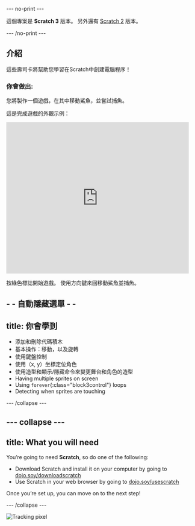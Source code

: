 \--- no-print \---

這個專案是 **Scratch 3** 版本。 另外還有 [Scratch 2](https://projects.raspberrypi.org/en/projects/cd-beginner-scratch-sushi-scratch2) 版本。

\--- /no-print \---

## 介紹

這些壽司卡將幫助您學習在Scratch中創建電腦程序！

### 你會做出:

您將製作一個遊戲，在其中移動鯊魚，並嘗試捕魚。

這是完成遊戲的外觀示例：

<div class="scratch-preview">
  <iframe allowtransparency="true" width="485" height="402" src="https://scratch.mit.edu/projects/embed/205355052/?autostart=false" frameborder="0"></iframe>
</div>

按綠色標誌開始遊戲。 使用方向鍵來回移動鯊魚並捕魚。

## - - 自動隱藏選單 - -

## title: 你會學到

+ 添加和刪除代碼積木
+ 基本操作：移動，以及旋轉
+ 使用鍵盤控制
+ 使用（x, y）坐標定位角色
+ 使用造型和顯示/隱藏命令來變更舞台和角色的造型
+ Having multiple sprites on screen
+ Using `forever`{:class="block3control"} loops
+ Detecting when sprites are touching

\--- /collapse \---

## \--- collapse \---

## title: What you will need

You’re going to need **Scratch**, so do one of the following:

+ Download Scratch and install it on your computer by going to [dojo.soy/downloadscratch](http://dojo.soy/downloadscratch)
+ Use Scratch in your web browser by going to [dojo.soy/usescratch](http://dojo.soy/usescratch)

Once you’re set up, you can move on to the next step!

\--- /collapse \---

![Tracking pixel](http://code.org/api/hour/begin_coderdojo_sushi.png)